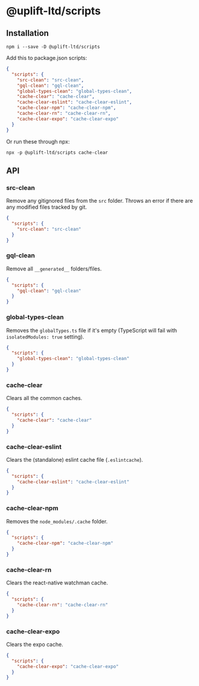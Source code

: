# @uplift-ltd/scripts

## Installation

    npm i --save -D @uplift-ltd/scripts

Add this to package.json scripts:

```json
{
  "scripts": {
    "src-clean": "src-clean",
    "gql-clean": "gql-clean",
    "global-types-clean": "global-types-clean",
    "cache-clear": "cache-clear",
    "cache-clear-eslint": "cache-clear-eslint",
    "cache-clear-npm": "cache-clear-npm",
    "cache-clear-rn": "cache-clear-rn",
    "cache-clear-expo": "cache-clear-expo"
  }
}
```

Or run these through npx:

    npx -p @uplift-ltd/scripts cache-clear

## API

### src-clean

Remove any gitignored files from the `src` folder. Throws an error if there are any modified files
tracked by git.

```json
{
  "scripts": {
    "src-clean": "src-clean"
  }
}
```

### gql-clean

Remove all `__generated__` folders/files.

```json
{
  "scripts": {
    "gql-clean": "gql-clean"
  }
}
```

### global-types-clean

Removes the `globalTypes.ts` file if it's empty (TypeScript will fail with `isolatedModules: true`
setting).

```json
{
  "scripts": {
    "global-types-clean": "global-types-clean"
  }
}
```

### cache-clear

Clears all the common caches.

```json
{
  "scripts": {
    "cache-clear": "cache-clear"
  }
}
```

### cache-clear-eslint

Clears the (standalone) eslint cache file (`.eslintcache`).

```json
{
  "scripts": {
    "cache-clear-eslint": "cache-clear-eslint"
  }
}
```

### cache-clear-npm

Removes the `node_modules/.cache` folder.

```json
{
  "scripts": {
    "cache-clear-npm": "cache-clear-npm"
  }
}
```

### cache-clear-rn

Clears the react-native watchman cache.

```json
{
  "scripts": {
    "cache-clear-rn": "cache-clear-rn"
  }
}
```

### cache-clear-expo

Clears the expo cache.

```json
{
  "scripts": {
    "cache-clear-expo": "cache-clear-expo"
  }
}
```
